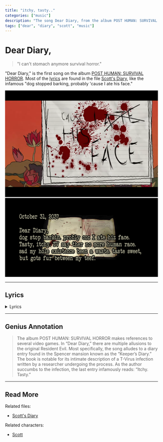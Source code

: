 ```yaml
---
title: "itchy, tasty.."
categories: ["music"]
description: "The song Dear Diary, from the album POST HUMAN: SURVIVAL HORROR."
tags: ["dear", "diary", "scott", "music"]
---
```

# Dear Diary,

> "I can't stomach anymore survival horror."

"Dear Diary," is the first song on the album [POST HUMAN: SURVIVAL HORROR](ph-survival-horror). 
Most of the [lyrics](#lyrics) are found in the file [Scott's Diary](../for-sof/scott_personal_journal), like the infamous "dog stopped barking, probably 'cause I ate his face."

![atehisfacsong](../../Resources/music/ph1/dear-diary/atehisface.PNG)
![atehisfacediary](../../Resources/files/scott_diary/gallery/r.jpg)

***

## Lyrics

<details class="lyrics">
    <summary>Lyrics</summary>

Dear diary, I don't know what's going on, but something's up/
The dog won't stop barking and I think my TV is bust/
Every channel is the same, it's sending me insane/
And earlier, somebody bit me, what a fucking day/

The sky is falling, it's fucking boring/
I'm going braindead, isolated/
God is a shithead and we're his rejects/
Traumatised for breakfast/
I can't stomach anymore/
Survival Horror/

Dear diary, I feel itchy like there's bugs under my skin/
The dog's gone rabid (Shut the fuck up!) doing my head in/
I keep fading in and out, I don't know where I've been/
I feel so hungry, what the hell is happening?/

The sky is falling, it's fucking boring/
I'm going braindead, isolatеd/
God is a shithead and we're his rеjects/
Traumatised for breakfast/
I can't stomach anymore/
Survival Horror/

Dear diary, dog stopped barking, probably 'cause I ate his face/
"Tasty, itchy," TV say there's no more human race/
Kinda sad my whole entire existence been a waste/
Ah, never mind, it's not the end of the world, oh, wait/

Fly, hahahaha, oh/
Lie, oh.

(Source: Genius Lyrics website)

</details>

***

## Genius Annotation

> The album POST HUMAN: SURVIVAL HORROR makes references to several video games. In “Dear Diary,” 
there are multiple allusions to the original Resident Evil. Most specifically, the song alludes 
to a diary entry found in the Spencer mansion known as the “Keeper’s Diary.” The book is notable 
for its intimate description of a T-Virus infection written by a researcher undergoing the process. 
As the author succumbs to the infection, the last entry infamously reads: “Itchy. Tasty.”

***

## Read More

Related files:

- [Scott's Diary](../for-sof/scott_personal_journal)

Related characters:

- [Scott](../characters/syko)
